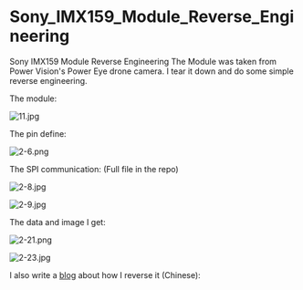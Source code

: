 # Sony_IMX159_Module_Reverse_Engineering
Sony IMX159 Module Reverse Engineering
The Module was taken from Power Vision's Power Eye drone camera. I tear it down and do some simple reverse engineering.

The module:

![11.jpg](https://s2.loli.net/2025/09/06/It7XxFdr8no9pCW.jpg)

The pin define:

![2-6.png](https://s2.loli.net/2025/09/06/PtDbJxvy51SjLcZ.png)

The SPI communication:
(Full file in the repo)

![2-8.jpg](https://s2.loli.net/2025/09/06/4lsat3Ar9WVjH5c.png)

![2-9.jpg](https://s2.loli.net/2025/09/06/FKkeDp13EwXb78I.png)


The data and image I get:

![2-21.png](https://s2.loli.net/2025/09/06/DAUYTwPWHcBZval.png)

![2-23.jpg](https://s2.loli.net/2025/09/06/4zMKbXesLvfa7IV.png)

I also write a [blog](https://www.emoe.xyz/sony_imx159_reverse_engineering_and_simple_guide_line/) about how I reverse it (Chinese):
